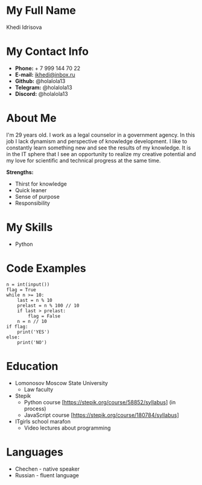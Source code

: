 # **My Full Name**
Khedi Idrisova

# **My Contact Info**
* **Phone:** + 7 999 144 70 22
* **E-mail:** ikhedi@inbox.ru
* **Github:** @holalola13
* **Telegram:** @holalola13
* **Discord:** @holalola13

# **About Me**
I'm 29 years old. I work as a legal counselor in a government agency.
In this job I lack dynamism and perspective of knowledge development.
I like to constantly learn something new and see the results of my knowledge.
It is in the IT sphere that I see an opportunity to realize my creative potential 
and my love for scientific and technical progress at the same time. 

**Strengths:**
* Thirst for knowledge
* Quick leaner
* Sense of purpose
* Responsibility

# **My Skills**
* Python

# **Code Examples**
```
n = int(input())
flag = True
while n >= 10:
    last = n % 10
    prelast = n % 100 // 10
    if last > prelast:
        flag = False
    n = n // 10
if flag:
    print('YES')
else:
    print('NO')
```

# **Education**
* Lomonosov Moscow State University
  + Law faculty
* Stepik
  + Python course [https://stepik.org/course/58852/syllabus] (in process)
  + JavaScript course [https://stepik.org/course/180784/syllabus]
* ITgirls school marafon
  + Video lectures about programming


# **Languages**
* Chechen - native speaker
* Russian - fluent language

